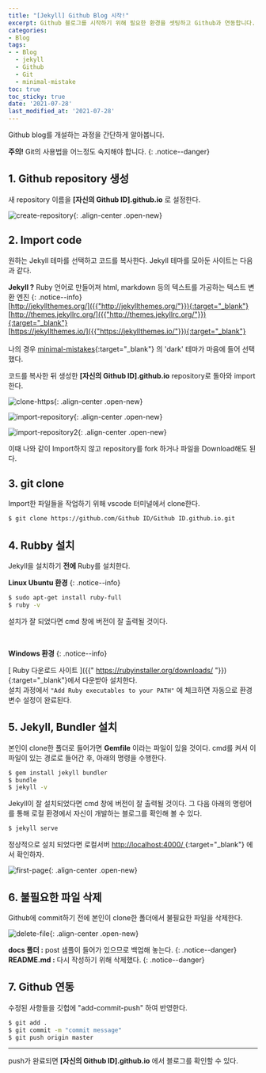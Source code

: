```yaml
---
title: "[Jekyll] Github Blog 시작!"
excerpt: Github 블로그를 시작하기 위해 필요한 환경을 셋팅하고 Github과 연동합니다.
categories:
- Blog
tags:
- - Blog
  - jekyll
  - Github
  - Git
  - minimal-mistake
toc: true
toc_sticky: true
date: '2021-07-28'
last_modified_at: '2021-07-28'
---
```


Github blog를 개설하는 과정을 간단하게 알아봅니다.

**주의!** Git의 사용법을 어느정도 숙지해야 합니다.
{: .notice--danger}

## 1. Github repository 생성
새 repository 이름을 **[자신의 Github ID].github.io** 로 설정한다.

![create-repository](https://user-images.githubusercontent.com/62803763/127294001-f4640a23-8c82-47b9-bb55-243c7157a5fb.PNG){: .align-center .open-new}

## 2. Import code
원하는 Jekyll 테마를 선택하고 코드를 복사한다. Jekyll 테마를 모아둔 사이트는 다음과 같다.

**Jekyll ?** Ruby 언어로 만들어져 html, markdown 등의 텍스트를 가공하는 텍스트 변환 엔진
{: .notice--info}
<br>
[http://jekyllthemes.org/]({{"http://jekyllthemes.org/"}}){:target="_blank"}<br>
[http://themes.jekyllrc.org/]({{"http://themes.jekyllrc.org/"}}){:target="_blank"}<br>
[https://jekyllthemes.io/]({{"https://jekyllthemes.io/"}}){:target="_blank"}<br>
<br>
나의 경우 [minimal-mistakes]({{"https://github.com/mmistakes/minimal-mistakes"}}){:target="_blank"} 의 'dark' 테마가 마음에 들어 선택했다.

코드를 복사한 뒤 생성한 **[자신의 Github ID].github.io** repository로 돌아와 import 한다.

![clone-https](https://user-images.githubusercontent.com/62803763/127293828-d60e753f-9aa8-4293-a9b9-2af122c8c66d.PNG){: .align-center .open-new}

![import-repository](https://user-images.githubusercontent.com/62803763/127293893-f7b72c9d-915f-45ef-b14b-9ee19273a4f6.PNG){: .align-center .open-new}

![import-repository2](https://user-images.githubusercontent.com/62803763/127293953-9ae44db5-abec-4273-90d0-6784d399e580.PNG){: .align-center .open-new}

이때 나와 같이 Import하지 않고 repository를 fork 하거나 파일을 Download해도 된다.

## 3. git clone
Import한 파일들을 작업하기 위해 vscode 터미널에서 clone한다.

```bash
$ git clone https://github.com/Github ID/Github ID.github.io.git
```

## 4. Rubby 설치
Jekyll을 설치하기 **전에** Ruby를 설치한다.

**Linux Ubuntu 환경** 
{: .notice--info}

```bash
$ sudo apt-get install ruby-full
$ ruby -v
```

설치가 잘 되었다면 cmd 창에 버전이 잘 출력될 것이다.

<br>

**Windows 환경** 
{: .notice--info}

[ Ruby 다운로드 사이트 ]({{" https://rubyinstaller.org/downloads/ "}}){:target="_blank"}에서 다운받아 설치한다.<br>
설치 과정에서 `"Add Ruby executables to your PATH"` 에 체크하면 자동으로 환경변수 설정이 완료된다.

## 5. Jekyll, Bundler 설치
본인이 clone한 폴더로 들어가면 **Gemfile** 이라는 파일이 있을 것이다. cmd를 켜서 이 파일이 있는 경로로 들어간 후, 아래의 명령을 수행한다.

```bash
$ gem install jekyll bundler
$ bundle
$ jekyll -v
```

Jekyll이 잘 설치되었다면 cmd 창에 버전이 잘 출력될 것이다. 
그 다음 아래의 명령어를 통해 로컬 환경에서 자신이 개발하는 블로그를 확인해 볼 수 있다.

```bash
$ jekyll serve
```

정상적으로 설치 되었다면 로컬서버 [http://localhost:4000/ ]({{"http://localhost:4000/"}}){:target="_blank"} 에서 확인하자.

![first-page](https://user-images.githubusercontent.com/62803763/127294147-7b1c13aa-6e30-4066-8e96-504d0ef6c4a0.PNG){: .align-center .open-new}

## 6. 불필요한 파일 삭제
Github에 commit하기 전에 본인이 clone한 폴더에서 불필요한 파일을 삭제한다.

![delete-file](https://user-images.githubusercontent.com/62803763/127295569-ea06e4f0-f4ae-47ce-ba1d-bc2ffc7b84d6.PNG){: .align-center .open-new}

**docs 폴더 :** post 샘플이 들어가 있으므로 백업해 놓는다.
{: .notice--danger}
**README.md :** 다시 작성하기 위해 삭제했다.
{: .notice--danger}

## 7. Github 연동
수정된 사항들을 깃헙에 "add-commit-push" 하여 반영한다.

```bash
$ git add .
$ git commit -m "commit message"
$ git push origin master
```

---
push가 완료되면 **[자신의 Github ID].github.io** 에서 블로그를 확인할 수 있다.